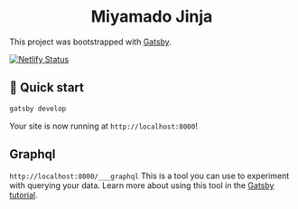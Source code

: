<h1 align="center">
  Miyamado Jinja
</h1>

This project was bootstrapped with [Gatsby](https://www.gatsbyjs.org/).

[![Netlify Status](https://api.netlify.com/api/v1/badges/8c59046e-7740-4aa1-a981-a71fbe5822c1/deploy-status)](https://app.netlify.com/sites/miyamadojinja/deploys)

## 🚀 Quick start

```sh
gatsby develop
```

Your site is now running at `http://localhost:8000`!

## Graphql

`http://localhost:8000/___graphql` This is a tool you can use to experiment with querying your data. Learn more about using this tool in the [Gatsby tutorial](https://www.gatsbyjs.org/tutorial/part-five/#introducing-graphiql).
